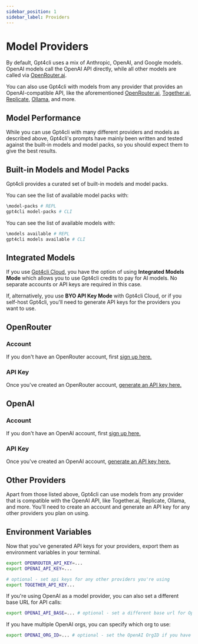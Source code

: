 ```yaml
---
sidebar_position: 1
sidebar_label: Providers
---
```


# Model Providers

By default, Gpt4cli uses a mix of Anthropic, OpenAI, and Google models. OpenAI models call the OpenAI API directly, while all other models are called via [OpenRouter.ai](https://openrouter.ai/).

You can also use Gpt4cli with models from any provider that provides an OpenAI-compatible API, like the aforementioned [OpenRouter.ai](https://openrouter.ai/), [Together.ai](https://together.ai), [Replicate](https://replicate.com/), [Ollama](https://ollama.com/), and more.

## Model Performance

While you can use Gpt4cli with many different providers and models as described above, Gpt4cli's prompts have mainly been written and tested against the built-in models and model packs, so you should expect them to give the best results.

## Built-in Models and Model Packs

Gpt4cli provides a curated set of built-in models and model packs.

You can see the list of available model packs with:

```bash
\model-packs # REPL
gpt4cli model-packs # CLI
```

You can see the list of available models with:

```bash
\models available # REPL
gpt4cli models available # CLI
```

## Integrated Models

If you use [Gpt4cli Cloud](../hosting/cloud.md), you have the option of using **Integrated Models Mode** which allows you to use Gpt4cli credits to pay for AI models. No separate accounts or API keys are required in this case.

If, alternatively, you use **BYO API Key Mode** with Gpt4cli Cloud, or if you self-host Gpt4cli, you'll need to generate API keys for the providers you want to use.

## OpenRouter

### Account

If you don't have an OpenRouter account, first [sign up here.](https://openrouter.ai/signup)

### API Key

Once you've created an OpenRouter account, [generate an API key here.](https://openrouter.ai/keys)

## OpenAI

### Account

If you don't have an OpenAI account, first [sign up here.](https://platform.openai.com/signup)

### API Key

Once you've created an OpenAI account, [generate an API key here.](https://platform.openai.com/account/api-keys)

## Other Providers

Apart from those listed above, Gpt4cli can use models from any provider that is compatible with the OpenAI API, like Together.ai, Replicate, Ollama, and more. You'll need to create an account and generate an API key for any other providers you plan on using.

## Environment Variables

Now that you've generated API keys for your providers, export them as environment variables in your terminal.

```bash
export OPENROUTER_API_KEY=...
export OPENAI_API_KEY=...

# optional - set api keys for any other providers you're using
export TOGETHER_API_KEY...
```

If you're using OpenAI as a model provider, you can also set a different base URL for API calls:

```bash
export OPENAI_API_BASE=... # optional - set a different base url for OpenAI calls e.g. https://<your-proxy>/v1
```

If you have multiple OpenAI orgs, you can specify which org to use:

```bash
export OPENAI_ORG_ID=... # optional - set the OpenAI OrgID if you have multiple orgs
```
